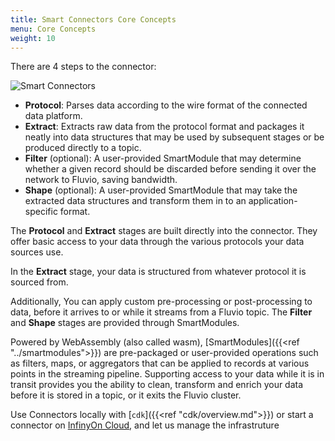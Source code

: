 ```yaml
---
title: Smart Connectors Core Concepts 
menu: Core Concepts
weight: 10
---
```


There are 4 steps to the connector:

<img src="/images/connectors/smart-connectors-extra.svg"
     alt="Smart Connectors"
     style="justify: center; max-width: 600px" />

- **Protocol**: Parses data according to the wire format of the connected data platform.
- **Extract**: Extracts raw data from the protocol format and packages it neatly into data structures
  that may be used by subsequent stages or be produced directly to a topic.
- **Filter** (optional): A user-provided SmartModule that may determine whether a given record
  should be discarded before sending it over the network to Fluvio, saving bandwidth.
- **Shape** (optional): A user-provided SmartModule that may take the extracted data structures and
  transform them in to an application-specific format.

The **Protocol** and **Extract** stages are built directly into the
connector. They offer basic access to your data through the various protocols your data sources use.

In the **Extract** stage, your data is structured from whatever protocol it is sourced from.

Additionally, You can apply custom pre-processing or post-processing to data, before it
arrives to or while it streams from a Fluvio topic. The **Filter** and **Shape** stages are provided through SmartModules.

Powered by WebAssembly (also called wasm), [SmartModules]({{<ref "../smartmodules">}}) are pre-packaged or user-provided operations such as filters, maps, or aggregators that can be applied to records at various points in the streaming pipeline.
Supporting access to your data while it is in transit provides you the ability to clean, transform and enrich your data before it is stored in a topic, or it exits the Fluvio cluster.

Use Connectors locally with [`cdk`]({{<ref "cdk/overview.md">}}) or start a connector on [InfinyOn Cloud](https://infinyon.cloud), and let us manage the infrastruture
